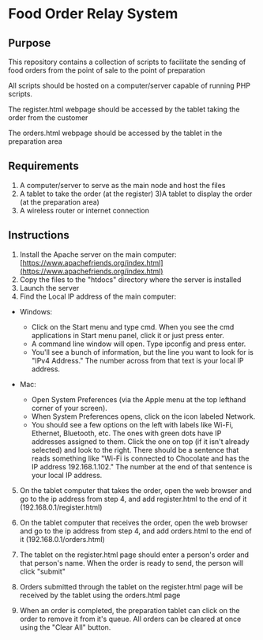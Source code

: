 # Food Order Relay System

## Purpose
This repository contains a collection of scripts to facilitate the sending of food orders from the point of sale to the point of preparation

All scripts should be hosted on a computer/server capable of running PHP scripts.

The register.html webpage should be accessed by the tablet taking the order from the customer

The orders.html  webpage should be accessed by the tablet in the preparation area

## Requirements
1) A computer/server to serve as the main node and host the files
2) A tablet to take the order (at the register)
3)A tablet to display the order (at the preparation area)
4) A wireless router or internet connection

## Instructions
1) Install the Apache server on the main computer: [https://www.apachefriends.org/index.html](https://www.apachefriends.org/index.html)
2) Copy the files to the "htdocs" directory where the server is installed
3) Launch the server
4) Find the Local IP address of the main computer:
 * Windows:

   + Click on the Start menu and type cmd. When you see the cmd applications in Start menu panel, click it or just press enter.
   + A command line window will open. Type ipconfig and press enter.
   + You'll see a bunch of information, but the line you want to look for is "IPv4 Address." The number across from that text is your   local IP address.

 * Mac:
 
   + Open System Preferences (via the Apple menu at the top lefthand corner of your screen).
   + When System Preferences opens, click on the icon labeled Network.
   + You should see a few options on the left with labels like Wi-Fi, Ethernet, Bluetooth, etc. The ones with green dots have IP addresses assigned to them. Click the one on top (if it isn't already selected) and look to the right. There should be a sentence that reads something like "Wi-Fi is connected to Chocolate and has the IP address 192.168.1.102." The number at the end of that sentence is your local IP address.
     
5) On the tablet computer that takes the order, open the web browser and go to the ip address from step 4, and add register.html to the end of it (192.168.0.1/register.html)

6) On the tablet computer that receives the order, open the web browser and go to the ip address from step 4, and add orders.html to the end of it (192.168.0.1/orders.html)

7) The tablet on the register.html page should enter a person's order and that person's name. When the order is ready to send, the person will click "submit"

7) Orders submitted through the tablet on the register.html page will be received by the tablet using the orders.html page

8) When an order is completed, the preparation tablet can click on the order to remove it from it's queue. All orders can be cleared at once using the "Clear All" button.
